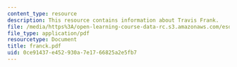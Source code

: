 ```yaml
---
content_type: resource
description: This resource contains information about Travis Frank.
file: /media/https%3A/open-learning-course-data-rc.s3.amazonaws.com/esd-342-advanced-system-architecture-spring-2006/0ce91437e452930a7e1766825a2e5fb7_franck.pdf
file_type: application/pdf
resourcetype: Document
title: franck.pdf
uid: 0ce91437-e452-930a-7e17-66825a2e5fb7
---
```

